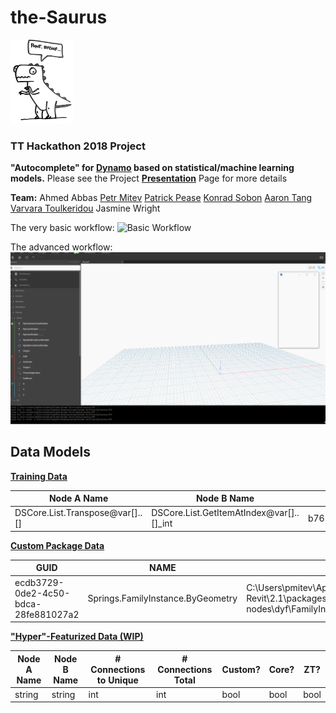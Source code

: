# the-Saurus

![Logo](Assets/logo2.png)

### TT Hackathon 2018 Project

**"Autocomplete" for [Dynamo](https://github.com/DynamoDS/Dynamo) based on statistical/machine learning models.** Please see the Project [**Presentation**](https://docs.google.com/presentation/d/1EypGPF-okLQuuB9NaoL1U_KaERHPjp_yM9HmP2DQKu0/edit?usp=sharing) Page for more details

**Team:**
Ahmed Abbas
[Petr Mitev](https://github.com/mitevpi)
[Patrick Pease](https://github.com/patpease)
[Konrad Sobon](https://github.com/ksobon)
[Aaron Tang](https://github.com/QilongTang)
[Varvara Toulkeridou](https://github.com/varvaratou)
Jasmine Wright

The very basic workflow:
![Basic Workflow](Assets/workflowV1.gif)

The advanced workflow:
![Basic Workflow](Assets/workflowV2.gif)

## Data Models

[**Training Data**](Data/Output/graphData.csv)

| Node A Name                     | Node B Name                               | Node A ID                        | Node B ID                        |
| ------------------------------- | ----------------------------------------- | -------------------------------- | -------------------------------- |
| DSCore.List.Transpose@var[]..[] | DSCore.List.GetItemAtIndex@var[]..[]\_int | b76189ba8c4a49dd875ddc88e806d5df | a2d2a3d30ff14eaaa120993bca904c53 |

[**Custom Package Data**](Data/Output/packageData.csv)

| GUID                                 | NAME                              | PATH                                                                                                            |
| ------------------------------------ | --------------------------------- | --------------------------------------------------------------------------------------------------------------- |
| ecdb3729-0de2-4c50-bdca-28fe881027a2 | Springs.FamilyInstance.ByGeometry | C:\Users\pmitev\AppData\Roaming\Dynamo\Dynamo Revit\2.1\packages\spring nodes\dyf\FamilyInstance.ByGeometry.dyf |

[**"Hyper"-Featurized Data (WIP)**](Data/Output/graphDataFeaturized)

| Node A Name | Node B Name | # Connections to Unique | # Connections Total | Custom? | Core? | ZT?  |
| ----------- | ----------- | ----------------------- | ------------------- | ------- | ----- | ---- |
| string      | string      | int                     | int                 | bool    | bool  | bool |
